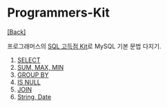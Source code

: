 # Programmers-Kit

[[Back]](../)

프로그래머스의 [SQL 고득점 Kit](https://programmers.co.kr/learn/challenges?tab=sql_practice_kit)로 MySQL 기본 문법 다지기.

1. [SELECT](./1.%20SELECT.md)
2. [SUM, MAX, MIN](./2.%20SUM%2C%20MAX%2C%20MIN.md)
3. [GROUP BY](./3.%20GROUP%20BY.md)
4. [IS NULL](./4.%20IS%20NULL.md)
5. [JOIN](./5.%20JOIN.md)
6. [String, Date](./6.%20String%2C%20Date.md)


